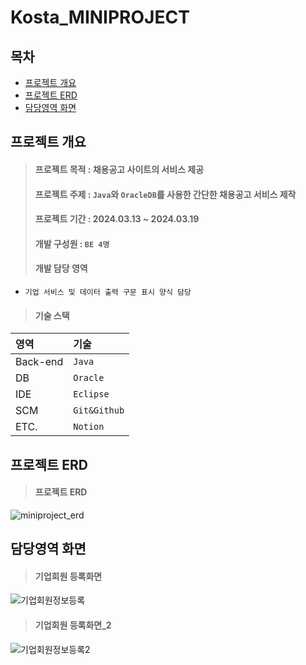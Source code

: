 # Kosta_MINIPROJECT<br/>

## 목차
* [프로젝트 개요](#프로젝트-개요)
* [프로젝트 ERD](#프로젝트-ERD)
* [담당영역 화면](#담당영역-화면)

## 프로젝트 개요

> #### 프로젝트 목적 : 채용공고 사이트의 서비스 제공
> #### 프로젝트 주제 : `Java`와 `OracleDB`를 사용한 간단한 채용공고 서비스 제작
> #### 프로젝트 기간 : 2024.03.13 ~ 2024.03.19
> #### 개발 구성원 : `BE 4명`
> #### 개발 담당 영역
 * `기업 서비스 및 데이터 출력 구문 표시 양식 담당`

> #### 기술 스택
 |영역|기술|
 |:---|:---|
 |Back-end |`Java`|
 |DB|`Oracle`|
 |IDE|`Eclipse`|
 |SCM|`Git&Github`|
 |ETC.|`Notion`|

## 프로젝트 ERD
> #### 프로젝트 ERD
![miniproject_erd](https://github.com/user-attachments/assets/b9e74e85-56a8-4778-9f81-b6ddd0f2b806)

## 담당영역 화면
> #### 기업회원 등록화면
![기업회원정보등록](https://github.com/user-attachments/assets/d554b5cb-902c-460f-8d81-17f3f29dd162)

> #### 기업회원 등록화면_2
![기업회원정보등록2](https://github.com/user-attachments/assets/67bf58bb-10c2-4c5e-a9d1-7b7bda6a7307)

  
